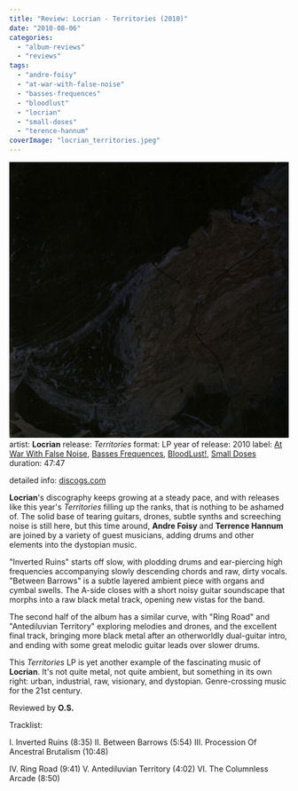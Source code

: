 ```yaml
---
title: "Review: Locrian - Territories (2010)"
date: "2010-08-06"
categories: 
  - "album-reviews"
  - "reviews"
tags: 
  - "andre-foisy"
  - "at-war-with-false-noise"
  - "basses-frequences"
  - "bloodlust"
  - "locrian"
  - "small-doses"
  - "terence-hannum"
coverImage: "locrian_territories.jpeg"
---
```


[![](images/locrian_territories.jpeg)](http://www.eveningoflight.nl/wordpress/wp-content/uploads/2010/08/locrian_territories.jpeg)artist: **Locrian** release: _Territories_ format: LP year of release: 2010 label: [At War With False Noise](http://www.discogs.com/label/At+War+With+False+Noise), [Basses Frequences](http://www.discogs.com/label/Basses+Frequences), [BloodLust!](http://www.discogs.com/label/BloodLust%21), [Small Doses](http://www.discogs.com/label/Small+Doses) duration: 47:47

detailed info: [discogs.com](http://www.discogs.com/Locrian-Territories/release/2153397)

**Locrian**'s discography keeps growing at a steady pace, and with releases like this year's _Territories_ filling up the ranks, that is nothing to be ashamed of. The solid base of tearing guitars, drones, subtle synths and screeching noise is still here, but this time around, **Andre Foisy** and **Terrence Hannum** are joined by a variety of guest musicians, adding drums and other elements into the dystopian music.

"Inverted Ruins" starts off slow, with plodding drums and ear-piercing high frequencies accompanying slowly descending chords and raw, dirty vocals. "Between Barrows" is a subtle layered ambient piece with organs and cymbal swells. The A-side closes with a short noisy guitar soundscape that morphs into a raw black metal track, opening new vistas for the band.

The second half of the album has a similar curve, with "Ring Road" and "Antediluvian Territory" exploring melodies and drones, and the excellent final track, bringing more black metal after an otherworldly dual-guitar intro, and ending with some great melodic guitar leads over slower drums.

This _Territories_ LP is yet another example of the fascinating music of **Locrian**. It's not quite metal, not quite ambient, but something in its own right: urban, industrial, raw, visionary, and dystopian. Genre-crossing music for the 21st century.

Reviewed by **O.S.**

Tracklist:

I. Inverted Ruins (8:35) II. Between Barrows (5:54) III. Procession Of Ancestral Brutalism (10:48)

IV. Ring Road (9:41) V. Antediluvian Territory (4:02) VI. The Columnless Arcade (8:50)
